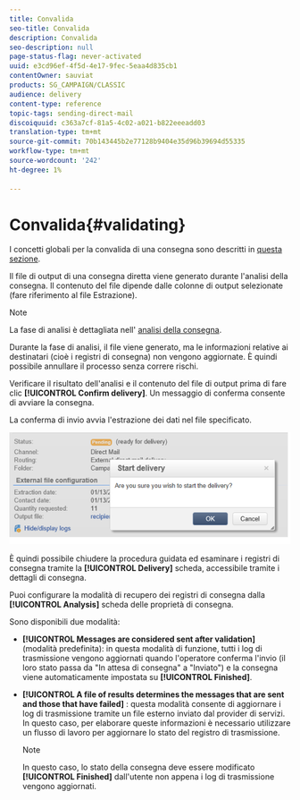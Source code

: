 ```yaml
---
title: Convalida
seo-title: Convalida
description: Convalida
seo-description: null
page-status-flag: never-activated
uuid: e3cd96ef-4f5d-4e17-9fec-5eaa4d835cb1
contentOwner: sauviat
products: SG_CAMPAIGN/CLASSIC
audience: delivery
content-type: reference
topic-tags: sending-direct-mail
discoiquuid: c363a7cf-81a5-4c02-a021-b822eeeadd03
translation-type: tm+mt
source-git-commit: 70b143445b2e77128b9404e35d96b39694d55335
workflow-type: tm+mt
source-wordcount: '242'
ht-degree: 1%

---
```



# Convalida{#validating}

I concetti globali per la convalida di una consegna sono descritti in [questa sezione](../../delivery/using/steps-validating-the-delivery.md).

Il file di output di una consegna diretta viene generato durante l&#39;analisi della consegna. Il contenuto del file dipende dalle colonne di output selezionate (fare riferimento al file [](../../delivery/using/defining-the-direct-mail-content.md#extraction-file)Estrazione).

>[!NOTE]
>
>La fase di analisi è dettagliata nell&#39; [analisi della consegna](../../delivery/using/steps-validating-the-delivery.md#analyzing-the-delivery).

Durante la fase di analisi, il file viene generato, ma le informazioni relative ai destinatari (cioè i registri di consegna) non vengono aggiornate. È quindi possibile annullare il processo senza correre rischi.

Verificare il risultato dell&#39;analisi e il contenuto del file di output prima di fare clic **[!UICONTROL Confirm delivery]**. Un messaggio di conferma consente di avviare la consegna.

La conferma di invio avvia l&#39;estrazione dei dati nel file specificato.

![](assets/s_ncs_user_postal_del_send_confirm_postal.png)

È quindi possibile chiudere la procedura guidata ed esaminare i registri di consegna tramite la **[!UICONTROL Delivery]** scheda, accessibile tramite i dettagli di consegna.

Puoi configurare la modalità di recupero dei registri di consegna dalla **[!UICONTROL Analysis]** scheda delle proprietà di consegna.

Sono disponibili due modalità:

* **[!UICONTROL Messages are considered sent after validation]** (modalità predefinita): in questa modalità di funzione, tutti i log di trasmissione vengono aggiornati quando l&#39;operatore conferma l&#39;invio (il loro stato passa da &quot;In attesa di consegna&quot; a &quot;Inviato&quot;) e la consegna viene automaticamente impostata su **[!UICONTROL Finished]**.
* **[!UICONTROL A file of results determines the messages that are sent and those that have failed]** : questa modalità consente di aggiornare i log di trasmissione tramite un file esterno inviato dal provider di servizi. In questo caso, per elaborare queste informazioni è necessario utilizzare un flusso di lavoro per aggiornare lo stato del registro di trasmissione.

   >[!NOTE]
   >
   >In questo caso, lo stato della consegna deve essere modificato **[!UICONTROL Finished]** dall&#39;utente non appena i log di trasmissione vengono aggiornati.
